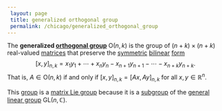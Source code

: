 ```yaml
---
 layout: page
 title: generalized orthogonal group
 permalink: /chicago/generalized_orthogonal_group
---
```

The **generalized [orthogonal group](https://defsmath.github.io/DefsMath/orthogonal_group)** $\text{O}(n,k)$ is the group of $(n+k)\times (n+k)$ real-valued [matrices](https://defsmath.github.io/DefsMath/matrix) that preserve the [symmetric](https://defsmath.github.io/DefsMath/symmetric) [bilinear](https://defsmath.github.io/DefsMath/multilinear) [form](https://defsmath.github.io/DefsMath/form) $$[x,y]_{n,k} = x_1y_1 + \cdots + x_ny_n - x_{n+1}y_{n+1} - \cdots - x_{n+k}y_{n+k}.$$That is, $A \in \text{O}(n,k)$ if and only if $[x,y]_{n,k} = [Ax,Ay]_{n,k}$ for all $x,y \in \mathbb R^n$. 

This [group](https://defsmath.github.io/DefsMath/group) is a [matrix Lie group](https://defsmath.github.io/DefsMath/matrix_Lie_group) because it is a [subgroup](https://defsmath.github.io/DefsMath/subgroup) of the [general linear group](https://defsmath.github.io/DefsMath/general_linear_group) $\text{GL}(n,\mathbb C)$.
